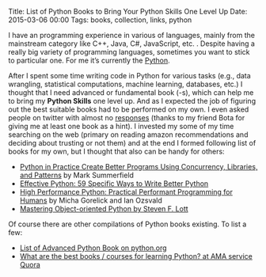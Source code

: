 Title: List of Python Books to Bring Your Python Skills One Level Up
Date: 2015-03-06 00:00
Tags: books, collection, links, python

I have an programming experience in various of languages, mainly from the mainstream category like C++, Java, C#, JavaScript, etc. . Despite having a really big variety of programming languages, sometimes you want to stick to particular one. For me it’s currently the [Python](https://www.python.org/).

After I spent some time writing code in Python for various tasks (e.g., data wrangling, statistical computations, machine learning, databases, etc.) I thought that I need advanced or fundamental book (-s), which can help me to bring my **Python Skills** one level up. And as I expected the job of figuring out the best suitable books had to be performed on my own. I even asked people on twitter with almost no [responses](https://twitter.com/vdmitriyev/status/573602586017800193) (thanks to my friend Bota for giving me at least one book as a hint). I invested my some of my time searching on the web (primary on reading amazon recommendations and deciding about trusting or not them) and at the end I formed following list of books for my own, but I thought that also can be handy for others:

* [Python in Practice Create Better Programs Using Concurrency, Libraries, and Patterns](http://www.qtrac.eu/pipbook.html) by Mark Summerfield
* [Effective Python: 59 Specific Ways to Write Better Python](http://www.amazon.com/gp/reader/B00TKGY0GU/ref=sib_dp_kd#reader-link)
* [High Performance Python: Practical Performant Programming for Humans](http://www.amazon.com/High-Performance-Python-Performant-Programming/dp/1449361595/) by Micha Gorelick and Ian Ozsvald
* [Mastering Object-oriented Python by Steven F. Lott](http://www.amazon.com/Mastering-Object-oriented-Python-Steven-Lott/dp/1783280972/)


Of course there are other compilations of Python books existing. To list a few:

* [List of Advanced Python Book on python.org](https://wiki.python.org/moin/AdvancedBooks)
* [What are the best books / courses for learning Python? at AMA service Quora](http://www.quora.com/What-are-the-best-books-courses-for-learning-Python)
